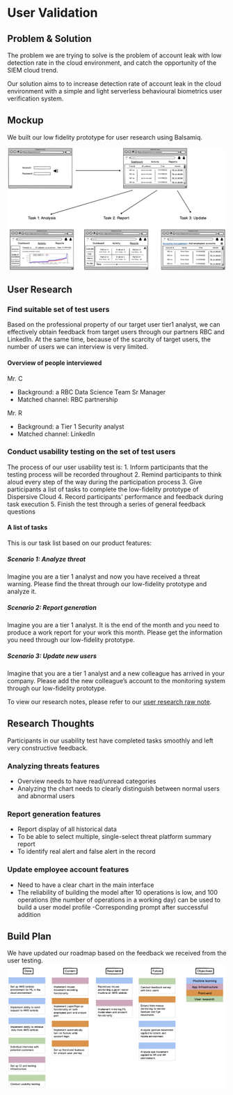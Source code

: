 # User Validation

## Problem & Solution
The problem we are trying to solve is the problem of account leak with low detection rate in the cloud environment, and catch the opportunity of the SIEM cloud trend.

Our solution aims to to increase detection rate of account leak in the cloud environment with a simple and light serverless behavioural biometrics user verification system.

## Mockup
We built our low fidelity prototype for user research using Balsamiq.

<img src="./low_fi_prototype.png" width="600">

## User Research

### Find suitable set of test users

Based on the professional property of our target user tier1 analyst, we can effectively obtain feedback from target users through our partners RBC and LinkedIn. At the same time, because of the scarcity of target users, the number of users we can interview is very limited.

#### Overview of people interviewed

Mr. C
- Background: a RBC Data Science Team Sr Manager
- Matched channel: RBC partnership

Mr. R
- Background: a Tier 1 Security analyst
- Matched channel: LinkedIn

### Conduct usability testing on the set of test users
The process of our user usability test is:
	1. Inform participants that the testing process will be recorded throughout
	2. Remind participants to think aloud every step of the way during the participation process
	3. Give participants a list of tasks to complete the low-fidelity prototype of Dispersive Cloud
	4. Record participants' performance and feedback during task execution
	5. Finish the test through a series of general feedback questions

#### A list of tasks 

This is our task list based on our product features:

##### Scenario 1: Analyze threat
Imagine you are a tier 1 analyst and now you have received a threat warning. Please find the threat through our low-fidelity prototype and analyze it.

##### Scenario 2: Report generation
Imagine you are a tier 1 analyst. It is the end of the month and you need to produce a work report for your work this month. Please get the information you need through our low-fidelity prototype.

##### Scenario 3: Update new users
Imagine that you are a tier 1 analyst and a new colleague has arrived in your company. Please add the new colleague’s account to the monitoring system through our low-fidelity prototype.

To view our research notes, please refer to our [user research raw note](https://docs.google.com/document/d/1iXP6XdHXkcL83kZMgt4p6bWCZz-a3eEGzfGHOZeBLS8/edit?usp=sharing).

## Research Thoughts
Participants in our usability test have completed tasks smoothly and left very constructive feedback.

### Analyzing threats features
- Overview needs to have read/unread categories
- Analyzing the chart needs to clearly distinguish between normal users and abnormal users

### Report generation features
- Report display of all historical data
- To be able to select multiple, single-select threat platform summary report
- To identify real alert and false alert in the record

### Update employee account features
- Need to have a clear chart in the main interface
- The reliability of building the model after 10 operations is low, and 100 operations (the number of operations in a working day) can be used to build a user model profile
-Corresponding prompt after successful addition

## Build Plan
We have updated our roadmap based on the feedback we received from the user testing.
<img src="./dispersive_cloud_roadmap_revised.png" width="1000">

